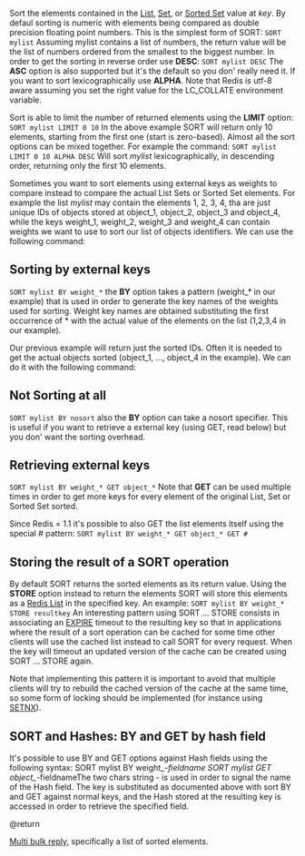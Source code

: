 

Sort the elements contained in the [List][1], [Set][2], or
[Sorted Set][3] value at _key_. By defaul
sorting is numeric with elements being compared as double precision
floating point numbers. This is the simplest form of SORT:
`SORT mylist`
Assuming mylist contains a list of numbers, the return value will be
the list of numbers ordered from the smallest to the biggest number.
In order to get the sorting in reverse order use **DESC**:
`SORT mylist DESC`
The **ASC** option is also supported but it's the default so you don'
really need it.
If you want to sort lexicographically use **ALPHA**. Note that Redis is
utf-8 aware assuming you set the right value for the LC_COLLATE
environment variable.

Sort is able to limit the number of returned elements using the **LIMIT**
option:
`SORT mylist LIMIT 0 10`
In the above example SORT will return only 10 elements, starting from
the first one (start is zero-based). Almost all the sort options can
be mixed together. For example the command:
`SORT mylist LIMIT 0 10 ALPHA DESC`
Will sort _mylist_ lexicographically, in descending order, returning only
the first 10 elements.

Sometimes you want to sort elements using external keys as weights to
compare instead to compare the actual List Sets or Sorted Set elements.
For example the list _mylist_ may contain the elements 1, 2, 3, 4, tha
are just unique IDs of objects stored at object_1, object_2, object_3
and object_4, while the keys weight_1, weight_2, weight_3 and weight_4
can contain weights we want to use to sort our list of objects
identifiers. We can use the following command:

## Sorting by external keys

`SORT mylist BY weight_*`
the **BY** option takes a pattern (weight_* in our example) that is used
in order to generate the key names of the weights used for sorting.
Weight key names are obtained substituting the first occurrence of *
with the actual value of the elements on the list (1,2,3,4 in our example).

Our previous example will return just the sorted IDs. Often it is
needed to get the actual objects sorted (object_1, ..., object_4 in the
example). We can do it with the following command:

## Not Sorting at all

`SORT mylist BY nosort`
also the **BY** option can take a nosort specifier. This is useful if you
want to retrieve a external key (using GET, read below) but you don'
want the sorting overhead.

## Retrieving external keys

`SORT mylist BY weight_* GET object_*`
Note that **GET** can be used multiple times in order to get more keys for
every element of the original List, Set or Sorted Set sorted.

Since Redis = 1.1 it's possible to also GET the list elements itself
using the special # pattern:
`SORT mylist BY weight_* GET object_* GET #`

## Storing the result of a SORT operation

By default SORT returns the sorted elements as its return value.
Using the **STORE** option instead to return the elements SORT will
store this elements as a [Redis List][1] in the specified key.
An example:
`SORT mylist BY weight_* STORE resultkey`
An interesting pattern using SORT ... STORE consists in associating
an [EXPIRE][4] timeout to the resulting key so that in
applications where the result of a sort operation can be cached for
some time other clients will use the cached list instead to call SORT
for every request. When the key will timeout an updated version of
the cache can be created using SORT ... STORE again.

Note that implementing this pattern it is important to avoid that multiple
clients will try to rebuild the cached version of the cache
at the same time, so some form of locking should be implemented
(for instance using [SETNX][5]).

## SORT and Hashes: BY and GET by hash field

It's possible to use BY and GET options against Hash fields using the following syntax:
	SORT mylist BY weight_*-fieldname
	SORT mylist GET object_*-fieldnameThe two chars string - is used in order to signal the name of the Hash field. The key is substituted as documented above with sort BY and GET against normal keys, and the Hash stored at the resulting key is accessed in order to retrieve the specified field.

@return

[Multi bulk reply][6], specifically a list of sorted elements.



[1]: /p/redis/wiki/Lists
[2]: /p/redis/wiki/Sets
[3]: /p/redis/wiki/SortedSets
[4]: /p/redis/wiki/ExpireCommand
[5]: /p/redis/wiki/SetnxCommand
[6]: /p/redis/wiki/ReplyTypes
